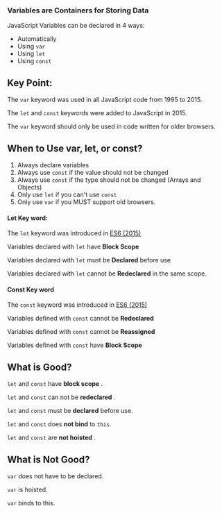 ### Variables are Containers for Storing Data

JavaScript Variables can be declared in 4 ways:

* Automatically
* Using `var`
* Using `let`
* Using `const`

## Key Point:

The `var` keyword was used in all JavaScript code from 1995 to 2015.

The `let` and `const` keywords were added to JavaScript in 2015.

The `var` keyword should only be used in code written for older browsers.

## When to Use var, let, or const?

1. Always declare variables
2. Always use `const` if the value should not be changed
3. Always use `const` if the type should not be changed (Arrays and Objects)
4. Only use `let` if you can't use `const`
5. Only use `var` if you MUST support old browsers.

#### Let Key word:

The `let` keyword was introduced in [ES6 (2015)](https://www.w3schools.com/js/js_es6.asp)

Variables declared with `let` have **Block Scope**

Variables declared with `let` must be **Declared** before use

Variables declared with `let` cannot be **Redeclared** in the same scope.


#### **Const Key word**

The `const` keyword was introduced in [ES6 (2015)](https://www.w3schools.com/js/js_es6.asp)

Variables defined with `const` cannot be **Redeclared**

Variables defined with `const` cannot be **Reassigned**

Variables defined with `const` have **Block Scope**


## What is Good?

`let` and `const` have  **block scope** .

`let` and `const` can not be  **redeclared** .

`let` and `const` must be **declared** before use.

`let` and `const` does **not bind** to `this`.

`let` and `const` are  **not hoisted** .

## What is Not Good?

`var` does not have to be declared.

`var` is hoisted.

`var` binds to this.

